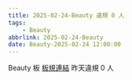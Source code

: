 ```yaml
---
title: 2025-02-24-Beauty 違規 0 人
tags:
    - Beauty
abbrlink: 2025-02-24-Beauty
date: Beauty-2025-02-24 12:00:00
---
```

Beauty 板 [板規連結](https://www.ptt.cc/bbs/Beauty/M.1630069980.A.84B.html)
昨天違規 0 人
